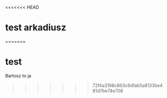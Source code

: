 <<<<<<< HEAD
# test arkadiusz
=======
# test

Bartosz to ja
>>>>>>> 72f4a3198c863c6dfab5a8133be481d7be74e708
